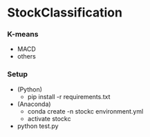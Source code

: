 # StockClassification

### K-means
- MACD
- others

### Setup
- (Python)
  - pip install -r requirements.txt
- (Anaconda)
  - conda create -n stockc environment.yml
  - activate stockc
- python test.py
